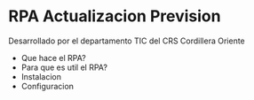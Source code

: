 # RPA Actualizacion Prevision
Desarrollado por el departamento TIC del CRS Cordillera Oriente

- Que hace el RPA?
- Para que es util el RPA?
- Instalacion
- Configuracion


